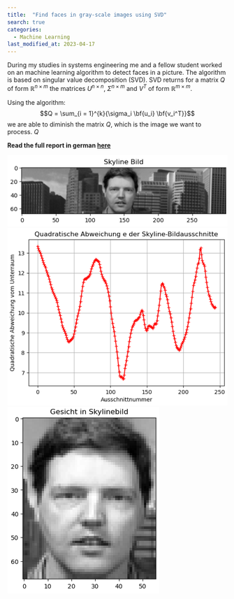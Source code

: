 ```yaml
---
title:  "Find faces in gray-scale images using SVD"
search: true
categories: 
  - Machine Learning
last_modified_at: 2023-04-17
---
```


During my studies in systems engineering me and a fellow student worked on an machine learning algorithm to detect faces in a picture. The algorithm is based on singular value decomposition (SVD). SVD returns for a matrix $Q$ of form $\mathbb{R}^{n\times m}$ the matrices $U^{n\times n}$, $\Sigma^{n\times m}$ and $V^{T}$ of form $\mathbb{R}^{m\times m}$.

Using the algorithm: $$Q = \sum_{i = 1}^{k}{\sigma_i \bf{u_i} \bf{v_i^T}}$$ we are able to diminish the matrix $Q$, which is the image we want to process. $Q$  



**Read the full report in german [here](/assets/pdf/Projekt17_GruppeD.pdf)**

![Skyline](/assets/image/findeFaces/Skylinebild.png)
![SquaredDeviation](/assets/image/findeFaces/QuadratischeAbweichung.png)
![FoundFaceInImage](/assets/image/findeFaces/foundFace.png)
